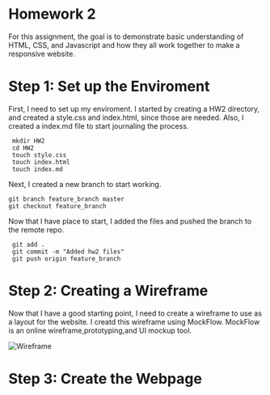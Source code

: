 # Homework 2 

For this assignment, the goal is to demonstrate basic understanding of HTML, CSS, and Javascript and how they all work together to make a responsive website. 

# Step 1: Set up the Enviroment 

First, I need to set up my enviroment. I started by creating a HW2 directory, and created a style.css and index.html, since those are needed. Also, I created a index.md file to start journaling the process.

```
 mkdir HW2
 cd HW2
 touch style.css
 touch index.html
 touch index.md 
 ```
 Next, I created a  new branch to start working.
 
 ```
 git branch feature_branch master
 git checkout feature_branch
  ```
  
Now that I have place to start, I added the files and pushed the branch to the remote repo.

```
 git add . 
 git commit -m "Added hw2 files" 
 git push origin feature_branch
 ```
# Step 2: Creating a Wireframe

Now that I have a good starting point, I need to create a wireframe to use as a layout for the website. I creatd this wireframe using MockFlow. MockFlow is an online wireframe,prototyping,and UI mockup tool. 

![Wireframe](https://github.com/jazbem24/bembryj/blob/feature_branch/HW2/ref/wireframe.png)

# Step 3: Create the Webpage




 
 
 
 